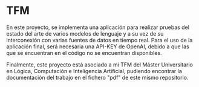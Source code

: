 # TFM
En este proyecto, se implementa una aplicación para realizar pruebas del estado del arte de varios modelos de lenguaje y a su vez de su interconexión con varias fuentes de datos en tiempo real.
Para el uso de la aplicación final, será necesaria una API-KEY de OpenAI, debido a que las que se encuentran en el código no se encuentran disponibles.

Finalmente, este proyecto está asociado a mi TFM del Máster Universitario en Lógica, Computación e Inteligencia Artificial, pudiendo encontrar la documentación del trabajo en el fichero "pdf" de este mismo repositorio.
